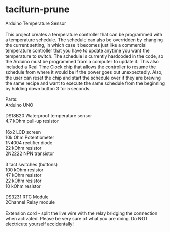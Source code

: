 # taciturn-prune
Arduino Temperature Sensor<br>
<br>
This project creates a temperature controller that can be programmed with a temperature schedule. The schedule can also be overridden by changing the current setting, in which case it becomes just like a commercial temperature controller that you have to update anytime you want the temperature to switch. The schedule is currently hardcoded in the code, so the Arduino must be programmed from a computer to update it. This also included a Real Time Clock chip that allows the controller to resume the schedule from where it would be if the power goes out unexpectedly. Also, the user can reset the chip and start the schedule over if they are brewing the same recipe and want to execute the same schedule from the beginning by holding down button 3 for 5 seconds.<br>
<br>
Parts:<br>
Arduino UNO<br>
<br>
DS18B20 Waterproof temperature sensor<br>
4.7 kOhm pull-up resistor<br>
<br>
16x2 LCD screen<br>
10k Ohm Potentiometer<br>
1N4004 rectifier diode<br>
22 kOhm resistor<br>
2N2222 NPN transistor<br>
<br>
3 tact switches (buttons)<br>
100 kOhm resistor<br>
47 kOhm resistor<br>
22 kOhm resistor<br>
10 kOhm resistor<br>
<br>
DS3231 RTC Module<br>
2Channel Relay module<br>
<br>
Extension cord - split the live wire with the relay bridging the connection when activated. Please be very sure of what you are doing. Do NOT electricute yourself accidentally!

